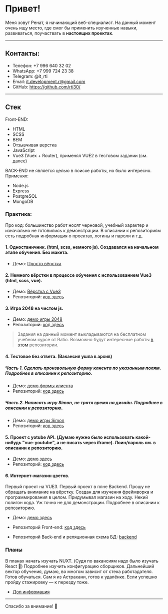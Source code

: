 # Привет!
Меня зовут Ренат, я начинающий веб-специалист. На данный момент очень ищу место, где смог бы применить изученные навыки, развиваться, поучаствать в __настоящих проектах__.
___
## Контакты:
* Телефон: +7 996 640 32 02
* WhatsApp: +7 999 724 23 38
* Telegram: @it_rti
* Email: it.development.r@gmail.com
* GitHub: https://github.com/rti30/
___
## Стек
Front-END:

* HTML
* SCSS
* BEM
* Отзывчивая верстка
* JavaScript
* Vue3 (Vuex + Router), применял VUE2 в тестовом задании (см. далее)


BACK-END не является целью в поиске работы, но было интересно. Применял:

* Node.js
* Express
* PostgreSQL
* MongoDB

### Практика: 
Про код: большинство работ носят черновой, учебный характер и изначально не готовились к демонстрации. В описании к репозиториям есть подробная информация о проектах, логины и пароли и т.д.
####	1. Одностаничник. (html, scss, немного js). Создавался на начальном этапе обучения. Без макета.
* Демо: [Просто вёрстка](https://rti30.github.io/cafeOld/)
#### 2. Немного вёрстки в процессе обучения с использованием Vue3 (html, scss, vue). 
* Демо: [Вёрстка c Vue3](https://rti30.github.io/knife-demo/)
* Репозиторий: [код здесь](https://github.com/rti30/Knife/)

#### 3. Игра 2048 на чистом js. 
* Демо: [демо игры 2048](https://module2-demo.vercel.app/)
* Репозиторий: [код здесь](https://github.com/rti30/rat/tree/main/m2)

>Задания на данный момент выкладываются на бесплатном учебном курсе от Ratio. Возможно будут интересные работы [в этом](https://github.com/rti30/rat) репозитории.

####	4. Тестовое без ответа. (Вакансия ушла в архив) 
##### Часть 1. Сделать произвольную форму клиента по указанным полям. Подробнее в описании к репозиторию.
* Демо: [демо формы клиента]( https://rti30.github.io/demo-med-part1/)
* Репозиторий: [код здесь](https://github.com/rti30/task-med/tree/main/part1)
##### Часть 2. Написать игру Simon, не тратя время на дизайн. Подробнее в описании к репозиторию.
* Демо: [демо игры Simon](https://rti30.github.io/demo-med-part2/)
* Репозиторий: [код здесь](https://github.com/rti30/task-med/tree/main/part2)

####	5. Проект с yotube API. (Думаю нужно было использовать какой-нибудь "vue-youtube", а не писать через iframe). Лоин/пароль см. в описании к репозиторию. 
* Демо: [демо здесь](https://rti30.github.io/test-task-1-demo/)
* Репозиторий: [код здесь](https://github.com/rti30/task-test-1)


####	6. Интернет-магазин цветов. 
Первый проект на VUE3. Первый проект в плне Backend. Прошу не обращать внимание на вёрстку. Создан для изучения фреймворка и программирования в целом. Придумывал магазин на ходу. Некий полигон кода. Уж точно не для демонстрации. Подробнее в описании к репозиторию.
* Демо: [демо здесь](https://flowerfront.herokuapp.com/)

 * Репозиторий Front-end:  [код здесь](https://github.com/rti30/flower-front.git)
 * Репозиторий Back-end и реляционная схема БД: [backend](https://github.com/rti30/flower-back)



### Планы

В планах начать изучать NUXT.  (Судя по вакансиям надо было изучать React 🌝) Подробнее изучить конфигурацию сборщиков. Дальнейший вектор обучения, думаю, во многом зависит от стека работадателя. Готов обучаться.
Сам я из Астрахани, готов к удалёнке. Если успешно пройду стажировку — к перезду тоже.
* [Доп информация](https://drive.google.com/file/d/1ygGz3bWQ4RM8TkQSs6tfbMhprEcWtBRY/view?usp=sharing)
---
Спасибо за внимание! 👋
